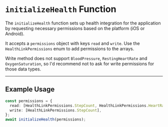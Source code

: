 # `initializeHealth` Function

The `initializeHealth` function sets up health integration for the application by requesting necessary permissions based on the platform (iOS or Android).

It accepts a `permissions` object with keys `read` and `write`. Use the `HealthLinkPermissions` enum to add permissions to the arrays.

Write method does not support `BloodPressure`, `RestingHeartRate` and `OxygenSaturation`, so I'd recommend not to ask for write permissions for those data types.

---

## **Example Usage**

```typescript
const permissions = {
  read: [HealthLinkPermissions.StepCount, HealthLinkPermissions.HeartRate],
  write: [HealthLinkPermissions.StepCount],
};
await initializeHealth(permissions);
```
